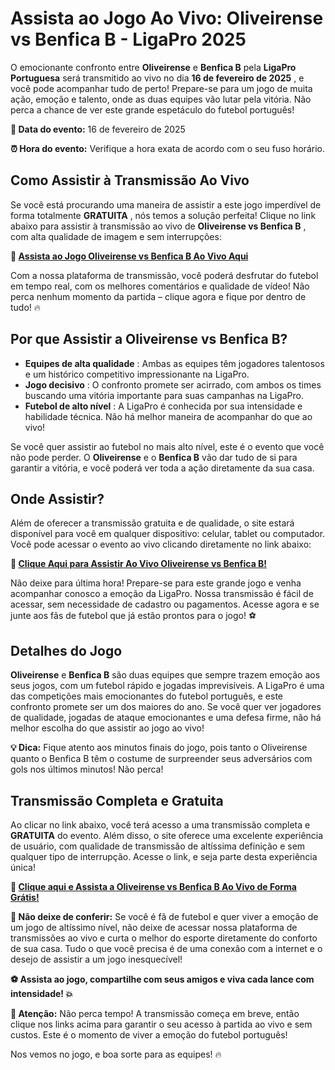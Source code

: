 # Assista ao Jogo Ao Vivo: Oliveirense vs Benfica B - LigaPro 2025

O emocionante confronto entre **Oliveirense** e **Benfica B** pela **LigaPro Portuguesa** será transmitido ao vivo no dia **16 de fevereiro de 2025** , e você pode acompanhar tudo de perto! Prepare-se para um jogo de muita ação, emoção e talento, onde as duas equipes vão lutar pela vitória. Não perca a chance de ver este grande espetáculo do futebol português!

**📅 Data do evento:** 16 de fevereiro de 2025

**⏰ Hora do evento:** Verifique a hora exata de acordo com o seu fuso horário.

## Como Assistir à Transmissão Ao Vivo

Se você está procurando uma maneira de assistir a este jogo imperdível de forma totalmente **GRATUITA** , nós temos a solução perfeita! Clique no link abaixo para assistir à transmissão ao vivo de **Oliveirense vs Benfica B** , com alta qualidade de imagem e sem interrupções:

**🎥 [Assista ao Jogo Oliveirense vs Benfica B Ao Vivo Aqui](https://tinyurl.com/livestreamfreeo?st=Oliveirense+vs+Benfica+B&si=ghc)**

Com a nossa plataforma de transmissão, você poderá desfrutar do futebol em tempo real, com os melhores comentários e qualidade de vídeo! Não perca nenhum momento da partida – clique agora e fique por dentro de tudo! 🔥

## Por que Assistir a Oliveirense vs Benfica B?

- **Equipes de alta qualidade** : Ambas as equipes têm jogadores talentosos e um histórico competitivo impressionante na LigaPro.
- **Jogo decisivo** : O confronto promete ser acirrado, com ambos os times buscando uma vitória importante para suas campanhas na LigaPro.
- **Futebol de alto nível** : A LigaPro é conhecida por sua intensidade e habilidade técnica. Não há melhor maneira de acompanhar do que ao vivo!

Se você quer assistir ao futebol no mais alto nível, este é o evento que você não pode perder. O **Oliveirense** e o **Benfica B** vão dar tudo de si para garantir a vitória, e você poderá ver toda a ação diretamente da sua casa.

## Onde Assistir?

Além de oferecer a transmissão gratuita e de qualidade, o site estará disponível para você em qualquer dispositivo: celular, tablet ou computador. Você pode acessar o evento ao vivo clicando diretamente no link abaixo:

**🚨 [Clique Aqui para Assistir Ao Vivo Oliveirense vs Benfica B!](https://tinyurl.com/livestreamfreeo?st=Oliveirense+vs+Benfica+B&si=ghc)**

Não deixe para última hora! Prepare-se para este grande jogo e venha acompanhar conosco a emoção da LigaPro. Nossa transmissão é fácil de acessar, sem necessidade de cadastro ou pagamentos. Acesse agora e se junte aos fãs de futebol que já estão prontos para o jogo! ⚽️

## Detalhes do Jogo

**Oliveirense** e **Benfica B** são duas equipes que sempre trazem emoção aos seus jogos, com um futebol rápido e jogadas imprevisíveis. A LigaPro é uma das competições mais emocionantes do futebol português, e este confronto promete ser um dos maiores do ano. Se você quer ver jogadores de qualidade, jogadas de ataque emocionantes e uma defesa firme, não há melhor escolha do que assistir ao jogo ao vivo!

**💡 Dica:** Fique atento aos minutos finais do jogo, pois tanto o Oliveirense quanto o Benfica B têm o costume de surpreender seus adversários com gols nos últimos minutos! Não perca!

## Transmissão Completa e Gratuita

Ao clicar no link abaixo, você terá acesso a uma transmissão completa e **GRATUITA** do evento. Além disso, o site oferece uma excelente experiência de usuário, com qualidade de transmissão de altíssima definição e sem qualquer tipo de interrupção. Acesse o link, e seja parte desta experiência única!

**🎉 [Clique aqui e Assista a Oliveirense vs Benfica B Ao Vivo de Forma Grátis!](https://tinyurl.com/livestreamfreeo?st=Oliveirense+vs+Benfica+B&si=ghc)**

**🌟 Não deixe de conferir:** Se você é fã de futebol e quer viver a emoção de um jogo de altíssimo nível, não deixe de acessar nossa plataforma de transmissões ao vivo e curta o melhor do esporte diretamente do conforto de sua casa. Tudo o que você precisa é de uma conexão com a internet e o desejo de assistir a um jogo inesquecível!

**⚽️ Assista ao jogo, compartilhe com seus amigos e viva cada lance com intensidade! 💥**

**🔔 Atenção:** Não perca tempo! A transmissão começa em breve, então clique nos links acima para garantir o seu acesso à partida ao vivo e sem custos. Este é o momento de viver a emoção do futebol português!

Nos vemos no jogo, e boa sorte para as equipes! 🔥
